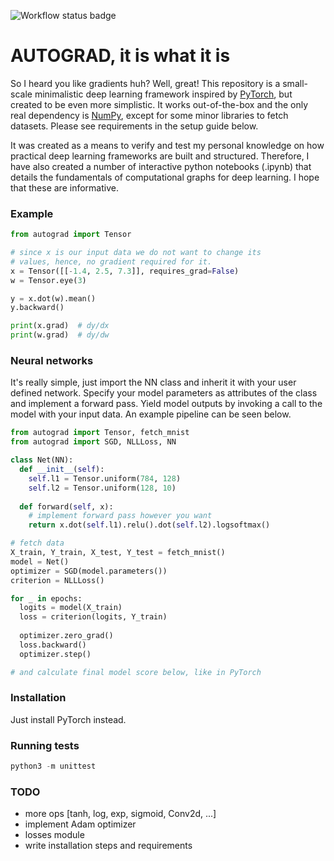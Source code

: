 ![Workflow status badge](https://github.com/willeagren/autograd/actions/workflows/python-app.yml/badge.svg)

# AUTOGRAD, it is what it is
So I heard you like gradients huh? Well, great! This repository is a small-scale minimalistic deep learning framework inspired by [PyTorch](https://pytorch.org/), but created to be even more simplistic. It works out-of-the-box and the only real dependency is [NumPy](https://numpy.org/), except for some minor libraries to fetch datasets. Please see requirements in the setup guide below.

It was created as a means to verify and test my personal knowledge on how practical deep learning frameworks are built and structured. Therefore, I have also created a number of interactive python notebooks (.ipynb) that details the fundamentals of computational graphs for deep learning. I hope that these are informative. 

### Example
```python
from autograd import Tensor

# since x is our input data we do not want to change its 
# values, hence, no gradient required for it.
x = Tensor([[-1.4, 2.5, 7.3]], requires_grad=False)
w = Tensor.eye(3)

y = x.dot(w).mean()
y.backward()

print(x.grad)  # dy/dx
print(w.grad)  # dy/dw
```

### Neural networks
It's really simple, just import the NN class and inherit it with your user defined network. Specify your model parameters as attributes of the class and implement a forward pass. Yield model outputs by invoking a call to the model with your input data. An example pipeline can be seen below.
```python
from autograd import Tensor, fetch_mnist
from autograd import SGD, NLLLoss, NN

class Net(NN):
  def __init__(self):
    self.l1 = Tensor.uniform(784, 128)
    self.l2 = Tensor.uniform(128, 10)
  
  def forward(self, x):
    # implement forward pass however you want
    return x.dot(self.l1).relu().dot(self.l2).logsoftmax()

# fetch data
X_train, Y_train, X_test, Y_test = fetch_mnist()
model = Net()
optimizer = SGD(model.parameters())
criterion = NLLLoss()

for _ in epochs:
  logits = model(X_train)
  loss = criterion(logits, Y_train)
  
  optimizer.zero_grad()
  loss.backward()
  optimizer.step()

# and calculate final model score below, like in PyTorch
```

### Installation
Just install PyTorch instead.

### Running tests
```python
python3 -m unittest
```
### TODO
- more ops [tanh, log, exp, sigmoid, Conv2d, ...]
- implement Adam optimizer
- losses module
- write installation steps and requirements

